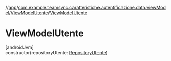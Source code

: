 //[app](../../../index.md)/[com.example.teamsync.caratteristiche.autentificazione.data.viewModel](../index.md)/[ViewModelUtente](index.md)/[ViewModelUtente](-view-model-utente.md)

# ViewModelUtente

[androidJvm]\
constructor(repositoryUtente: [RepositoryUtente](../../com.example.teamsync.caratteristiche.autentificazione.data.repository/-repository-utente/index.md))
